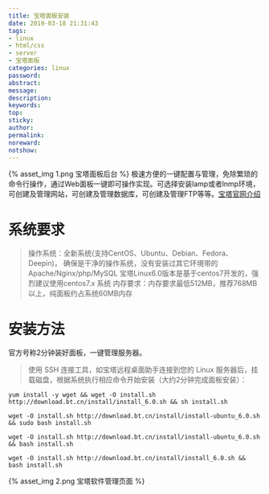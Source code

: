 ```yaml
---
title: 宝塔面板安装
date: 2019-03-18 21:31:43
tags:
- linux
- html/css
- server
- 宝塔面板
categories: linux
password:
abstract:
message:
description:
keywords:
top:
sticky:
author:
permalink:
noreward:
notshow:
---
```


{% asset_img 1.png 宝塔面板后台 %}
极速方便的一键配置与管理，免除繁琐的命令行操作，通过Web面板一键即可操作实现。可选择安装lamp或者lnmp环境，可创建及管理网站，可创建及管理数据库，可创建及管理FTP等等。[宝塔官网介绍](https://www.bt.cn/?invite_code=MV9sYXJnZHI=)
<!--more-->
# 系统要求
> 操作系统：全新系统(支持CentOS、Ubuntu、Debian、Fedora、Deepin)，
确保是干净的操作系统，没有安装过其它环境带的Apache/Nginx/php/MySQL
宝塔Linux6.0版本是基于centos7开发的，强烈建议使用centos7.x 系统
内存要求：内存要求最低512MB，推荐768MB以上，纯面板约占系统60MB内存

# 安装方法
官方号称2分钟装好面板，一键管理服务器。
> 使用 SSH 连接工具，如宝塔远程桌面助手连接到您的 Linux 服务器后，挂载磁盘，根据系统执行相应命令开始安装（大约2分钟完成面板安装）：

```Shell Centos安装脚本
yum install -y wget && wget -O install.sh http://download.bt.cn/install/install_6.0.sh && sh install.sh
```
```Shell Ubuntu/Deepin安装脚本
wget -O install.sh http://download.bt.cn/install/install-ubuntu_6.0.sh && sudo bash install.sh
```
```Shell Debian安装脚本
wget -O install.sh http://download.bt.cn/install/install-ubuntu_6.0.sh && bash install.sh
```
```Shell Fedora安装脚本
wget -O install.sh http://download.bt.cn/install/install_6.0.sh && bash install.sh
```
{% asset_img 2.png 宝塔软件管理页面 %}